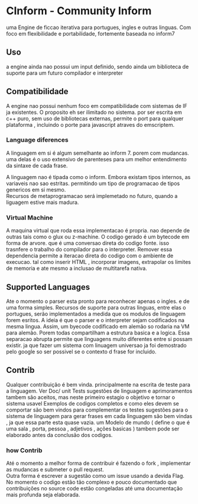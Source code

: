 # CInform - Community Inform
uma Engine de ficcao iterativa para portugues, ingles e outras linguas. Com foco em flexibilidade e portabilidade, fortemente baseada no inform7

## Uso
 a engine ainda nao possui um input definido, sendo ainda um biblioteca de suporte para um futuro compilador e interpreter
  
 
## Compatibilidade
A engine nao possui nenhum foco em compatibilidade com sistemas de IF ja existentes. O proposito eh ser ilimitado no sistema. por ser escrita em c++ puro, sem uso de bibliotecas externas, permite o port para qualquer plataforma , incluindo o porte para javascript atraves do emscriptem.

### Language diferences

A linguagem em si é algum semelhante ao inform 7. porem com mudancas. uma delas é o uso extensivo de parenteses para um melhor entendimento da sintaxe de cada frase. 

A linguagem nao é tipada como o inform. Embora existam tipos internos, as variaveis nao sao estritas. permitindo um tipo de programacao de tipos  genericos em si mesmo.  
Recursos de metaprogramacao será implemetado no futuro, quando a liguagem estive mais madura.

### Virtual Machine

A maquina virtual que roda essa implementacao é propria. nao depende de outras tais como o glux ou z-machine. O codigo gerado é um bytecode em forma de arvore. que é uma conversao direta do codigo fonte. isso trasnfere o trabalho do compilador para o interpreter.
Remover essa dependencia permite a iteracao direta do codigo com o ambiente de execucao. tal como inserir HTML , incorporar imagens, extrapolar os limites de memoria e ate mesmo a inclusao de multitarefa nativa.

## Supported Languages

Ate o momento o parser esta pronto para reconhecer apenas o ingles. e de uma forma simples.
Recursos de suporte para outras linguas, entre elas o portugues, serão implementados a medida que os modulos de linguagem forem esritos.
A ideia é que o parser e o interpreter sejam codificados na mesma lingua. Assim, um byecode codificado em alemão so rodaria na VM para alemão. Porem todas compartilham a estrutura basica e a logica. 
Essa separacao abrupta permite que linguagens muito diferentes entre si possam existir. ja que fazer um sistema com linuagem universao ja foi demostrado pelo google so ser possivel se o contexto d frase for incluido.

## Contrib
  Qualquer contribuição é bem vinda. principalmente na escrita de teste para a linguagem. Ver Doc/ unit Tests
  sugestões de linguagem e aprimoramentos tambem são aceitos, mas neste primeiro estagio o objetivo e tornar o sistema usavel
  Exemplos de codigos completos e como eles devem se comportar são bem vindos para complementar os testes
  sugestões para o sistema de linguagem para gerar frases em cada linguagem são bem vindas , ja que essa parte esta quase vazia.
  um Modelo de mundo ( define o que é uma sala , porta, pessoa , adjetivos , ações basicas )  tambem pode ser elaborado antes da conclusão dos codigos.
  
  ### how Contrib
   Até o momento a melhor forma de contribuir é fazendo o fork , implementar as mudancas e submeter o pull request.  
   Outra forma é escrever a sugestão como um issue usando a devida Flag. 
   No momento o codigo estão tão complexo e pouco documentado que contribuições no source code estão congeladas até uma documentação mais profunda seja elaborada.
   
   
